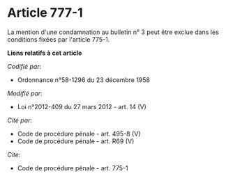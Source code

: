 # Article 777-1

La mention d'une condamnation au bulletin n° 3 peut être exclue dans les conditions fixées par l'article 775-1.

**Liens relatifs à cet article**

_Codifié par_:

  - Ordonnance n°58-1296 du 23 décembre 1958

_Modifié par_:

  - Loi n°2012-409 du 27 mars 2012 - art. 14 (V)

_Cité par_:

  - Code de procédure pénale - art. 495-8 (V)
  - Code de procédure pénale - art. R69 (V)

_Cite_:

  - Code de procédure pénale - art. 775-1

